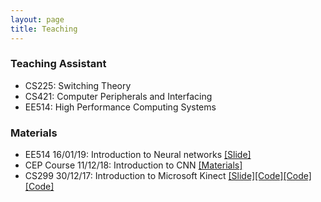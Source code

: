 ```yaml
---
layout: page
title: Teaching
---
```



### Teaching Assistant

* CS225: Switching Theory
* CS421: Computer Peripherals and Interfacing
* EE514: High Performance Computing Systems

### Materials

* EE514 16/01/19: Introduction to Neural networks [[Slide]](https://drive.google.com/file/d/1gCxPc1U3id6lzS4MuhliwPXC8dLltCxY/view?usp=sharing)
* CEP Course 11/12/18: Introduction to CNN [[Materials]](https://github.com/alwynmathew/CEP-DLcourse)
* CS299 30/12/17: Introduction to Microsoft Kinect [[Slide]](https://drive.google.com/open?id=1p61ZeACxnCZI3NgO7dgDJBDj5aCoMIzD)[[Code]](https://github.com/alwynmathew/libfreenect-with-python)[[Code]](https://github.com/alwynmathew/Kinect-for-windows)[[Code]](https://github.com/alwynmathew/Processing-for-Kinect)